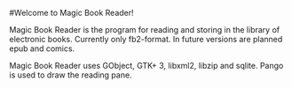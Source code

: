 #Welcome to Magic Book Reader!

Magic Book Reader is the program for reading and storing in the library of electronic books. Currently only fb2-format. In future versions are planned epub and comics.

Magic Book Reader uses GObject, GTK+ 3, libxml2, libzip and sqlite. Pango is used to draw the reading pane.
